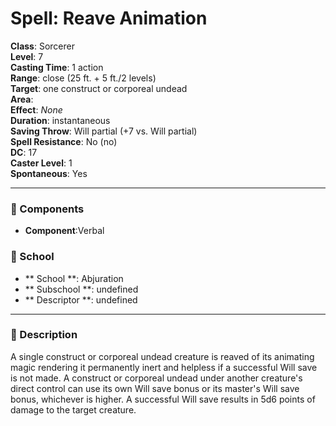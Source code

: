 
# Spell: Reave Animation
**Class**: Sorcerer  
**Level**: 7  
**Casting Time**: 1 action  
**Range**: close (25 ft. + 5 ft./2 levels)  
**Target**: one construct or corporeal undead  
**Area**:   
**Effect**: _None_  
**Duration**: instantaneous  
**Saving Throw**: Will partial (+7 vs. Will partial)  
**Spell Resistance**: No (no)  
**DC**: 17  
**Caster Level**: 1  
**Spontaneous**: Yes

---

### 🔮 Components
- **Component**:Verbal

### 🏫 School
- ** School **: Abjuration
- ** Subschool **: undefined
- ** Descriptor **: undefined
---

### 📜 Description
A single construct or corporeal undead creature is reaved of its animating magic rendering it permanently inert and helpless if a successful Will save is not made. A construct or corporeal undead under another creature's direct control can use its own Will save bonus or its master's Will save bonus, whichever is higher. A successful Will save results in 5d6 points of damage to the target creature.
